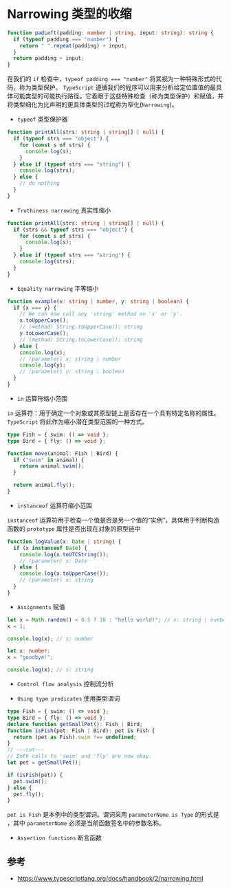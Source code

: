 # Narrowing 类型的收缩

```ts
function padLeft(padding: number | string, input: string): string {
  if (typeof padding === "number") {
    return " ".repeat(padding) + input;
  }
  return padding + input;
}
```

在我们的 `if` 检查中，`typeof padding === "number"` 将其视为一种特殊形式的代码，称为类型保护。 `TypeScript` 遵循我们的程序可以用来分析给定位置值的最具体可能类型的可能执行路径。它着眼于这些特殊检查（称为类型保护）和赋值，并将类型细化为比声明的更具体类型的过程称为窄化(`Narrowing`)。

- `typeof` 类型保护器

```ts
function printAll(strs: string | string[] | null) {
  if (typeof strs === "object") {
    for (const s of strs) {
      console.log(s);
    }
  } else if (typeof strs === "string") {
    console.log(strs);
  } else {
    // do nothing
  }
}
```

- `Truthiness narrowing` 真实性缩小

```ts
function printAll(strs: string | string[] | null) {
  if (strs && typeof strs === "object") {
    for (const s of strs) {
      console.log(s);
    }
  } else if (typeof strs === "string") {
    console.log(strs);
  }
}
```

- `Equality narrowing` 平等缩小

```ts
function example(x: string | number, y: string | boolean) {
  if (x === y) {
    // We can now call any 'string' method on 'x' or 'y'.
    x.toUpperCase();
    // (method) String.toUpperCase(): string
    y.toLowerCase();
    // (method) String.toLowerCase(): string
  } else {
    console.log(x);
    // (parameter) x: string | number
    console.log(y);
    // (parameter) y: string | boolean
  }
}
```

- `in` 运算符缩小范围

`in` 运算符：用于确定一个对象或其原型链上是否存在一个具有特定名称的属性。`TypeScript` 将此作为缩小潜在类型范围的一种方式。

```ts
type Fish = { swim: () => void };
type Bird = { fly: () => void };

function move(animal: Fish | Bird) {
  if ("swim" in animal) {
    return animal.swim();
  }

  return animal.fly();
}
```

- `instanceof` 运算符缩小范围

`instanceof` 运算符用于检查一个值是否是另一个值的“实例”，具体用于判断构造函数的 `prototype` 属性是否出现在对象的原型链中

```ts
function logValue(x: Date | string) {
  if (x instanceof Date) {
    console.log(x.toUTCString());
    // (parameter) x: Date
  } else {
    console.log(x.toUpperCase());
    // (parameter) x: string
  }
}
```

- `Assignments` 赋值

```ts
let x = Math.random() < 0.5 ? 10 : "hello world!"; // x: string | number
x = 1;

console.log(x); // s: number

let x: number;
x = "goodbye!";

console.log(x); // s: string
```

- `Control flow analysis` 控制流分析

- `Using type predicates` 使用类型谓词

```ts
type Fish = { swim: () => void };
type Bird = { fly: () => void };
declare function getSmallPet(): Fish | Bird;
function isFish(pet: Fish | Bird): pet is Fish {
  return (pet as Fish).swim !== undefined;
}
// ---cut---
// Both calls to 'swim' and 'fly' are now okay.
let pet = getSmallPet();

if (isFish(pet)) {
  pet.swim();
} else {
  pet.fly();
}
```

`pet is Fish` 是本例中的类型谓词。谓词采用 `parameterName is Type` 的形式是 ，其中 `parameterName` 必须是当前函数签名中的参数名称。

- `Assertion functions` 断言函数

## 参考

- https://www.typescriptlang.org/docs/handbook/2/narrowing.html
